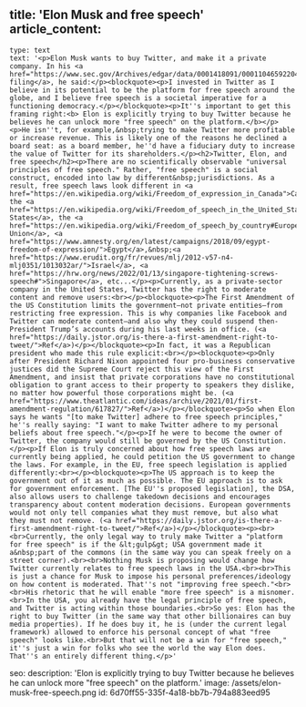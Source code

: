 title: 'Elon Musk and free speech'
article_content:
  -
    type: text
    text: '<p>Elon Musk wants to buy Twitter, and make it a private company. In his <a href="https://www.sec.gov/Archives/edgar/data/0001418091/000110465922045641/tm2212748d1_sc13da.htm">SEC filing</a>, he said:</p><blockquote><p>I invested in Twitter as I believe in its potential to be the platform for free speech around the globe, and I believe free speech is a societal imperative for a functioning democracy.</p></blockquote><p>It''s important to get this framing right:<b> Elon is explicitly trying to buy Twitter because he believes he can unlock more "free speech" on the platform.</b></p><p>He isn''t, for example,&nbsp;trying to make Twitter more profitable or increase revenue. This is likely one of the reasons he declined a board seat: as a board member, he''d have a fiduciary duty to increase the value of Twitter for its shareholders.</p><h2>Twitter, Elon, and free speech</h2><p>There are no scientifically observable "universal principles of free speech." Rather, "free speech" is a social construct, encoded into law by different&nbsp;jurisdictions. As a result, free speech laws look different in <a href="https://en.wikipedia.org/wiki/Freedom_of_expression_in_Canada">Canada</a>, the <a href="https://en.wikipedia.org/wiki/Freedom_of_speech_in_the_United_States">United States</a>, the <a href="https://en.wikipedia.org/wiki/Freedom_of_speech_by_country#Europe">European Union</a>, <a href="https://www.amnesty.org/en/latest/campaigns/2018/09/egypt-freedom-of-expression/">Egypt</a>,&nbsp;<a href="https://www.erudit.org/fr/revues/mlj/2012-v57-n4-mlj0351/1013032ar/">Israel</a>, <a href="https://hrw.org/news/2022/01/13/singapore-tightening-screws-speech#">Singapore</a>, etc...</p><p>Currently, as a private-sector company in the United States, Twitter has the right to moderate content and remove users:<br></p><blockquote><p>The First Amendment of the US Constitution limits the government—not private entities—from restricting free expression. This is why companies like Facebook and Twitter can moderate content—and also why they could suspend then-President Trump’s accounts during his last weeks in office. (<a href="https://daily.jstor.org/is-there-a-first-amendment-right-to-tweet/">Ref</a>)</p></blockquote><p>In fact, it was a Republican president who made this rule explicit:<br></p><blockquote><p>Only after President Richard Nixon appointed four pro-business conservative justices did the Supreme Court reject this view of the First Amendment, and insist that private corporations have no constitutional obligation to grant access to their property to speakers they dislike, no matter how powerful those corporations might be. (<a href="https://www.theatlantic.com/ideas/archive/2021/01/first-amendment-regulation/617827/">Ref</a>)</p></blockquote><p>So when Elon says he wants "[to make Twitter] adhere to free speech principles," he''s really saying: "I want to make Twitter adhere to my personal beliefs about free speech."</p><p>If he were to become the owner of Twitter, the company would still be governed by the US Constitution.</p><p>If Elon is truly concerned about how free speech laws are currently being applied, he could petition the US government to change the laws. For example, in the EU, free speech legislation is applied differently:<br></p><blockquote><p>The US approach is to keep the government out of it as much as possible. The EU approach is to ask for government enforcement. [The EU''s proposed legislation], the DSA, also allows users to challenge takedown decisions and encourages transparency about content moderation decisions. European governments would not only tell companies what they must remove, but also what they must not remove. (<a href="https://daily.jstor.org/is-there-a-first-amendment-right-to-tweet/">Ref</a>)</p></blockquote><p><br><br>Currently, the only legal way to truly make Twitter a "platform for free speech" is if the &lt;gulp&gt; USA government made it a&nbsp;part of the commons (in the same way you can speak freely on a street corner).<br><br>Nothing Musk is proposing would change how Twitter currently relates to free speech laws in the USA.<br><br>This is just a chance for Musk to impose his personal preferences/ideology on how content is moderated. That''s not "improving free speech."<br><br>His rhetoric that he will enable "more free speech" is a misnomer.<br>In the USA, you already have the legal principle of free speech, and Twitter is acting within those boundaries.<br>So yes: Elon has the right to buy Twitter (in the same way that other billionaires can buy media properties). If he does buy it, he is (under the current legal framework) allowed to enforce his personal concept of what "free speech" looks like.<br>But that will not be a win for "free speech," it''s just a win for folks who see the world the way Elon does. That''s an entirely different thing.</p>'
seo:
  description: 'Elon is explicitly trying to buy Twitter because he believes he can unlock more "free speech" on the platform.'
  image: /assets/elon-musk-free-speech.png
id: 6d70ff55-335f-4a18-bb7b-794a883eed95
